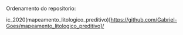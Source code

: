 Ordenamento do repositorio:

ic_2020(mapeamento_litologico_preditivo)[https://github.com/Gabriel-Goes/mapeamento_litologico_preditivo]/



